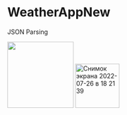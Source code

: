 # WeatherAppNew
JSON Parsing

<p>
 <img src="https://cdn-icons-png.flaticon.com/128/1146/1146869.png" height="150px"/> 

<img width="100" alt="Снимок экрана 2022-07-26 в 18 21 39" src="https://user-images.githubusercontent.com/107529020/181051196-c8a9fd74-1cac-4d59-9820-21fc9bcc1751.png">
